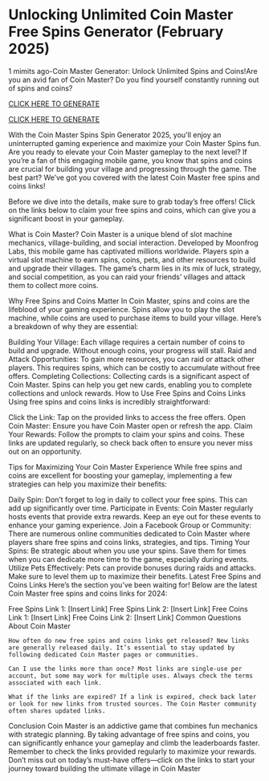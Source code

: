 # Unlocking Unlimited Coin Master Free Spins Generator (February 2025)

1 mimits ago-Coin Master Generator: Unlock Unlimited Spins and Coins!Are you an avid fan of Coin Master? Do you find yourself constantly running out of spins and coins?

[CLICK HERE TO GENERATE](https://appbitly.com/coin-master-new)

[CLICK HERE TO GENERATE](https://appbitly.com/coin-master-new)


With the Coin Master Spins Spin Generator 2025, you'll enjoy an uninterrupted gaming experience and maximize your Coin Master Spins fun. Are you ready to elevate your Coin Master gameplay to the next level? If you’re a fan of this engaging mobile game, you know that spins and coins are crucial for building your village and progressing through the game. The best part? We’ve got you covered with the latest Coin Master free spins and coins links!

Before we dive into the details, make sure to grab today’s free offers! Click on the links below to claim your free spins and coins, which can give you a significant boost in your gameplay.

What is Coin Master? Coin Master is a unique blend of slot machine mechanics, village-building, and social interaction. Developed by Moonfrog Labs, this mobile game has captivated millions worldwide. Players spin a virtual slot machine to earn spins, coins, pets, and other resources to build and upgrade their villages. The game’s charm lies in its mix of luck, strategy, and social competition, as you can raid your friends’ villages and attack them to collect more coins.

Why Free Spins and Coins Matter In Coin Master, spins and coins are the lifeblood of your gaming experience. Spins allow you to play the slot machine, while coins are used to purchase items to build your village. Here’s a breakdown of why they are essential:

Building Your Village: Each village requires a certain number of coins to build and upgrade. Without enough coins, your progress will stall. Raid and Attack Opportunities: To gain more resources, you can raid or attack other players. This requires spins, which can be costly to accumulate without free offers. Completing Collections: Collecting cards is a significant aspect of Coin Master. Spins can help you get new cards, enabling you to complete collections and unlock rewards. How to Use Free Spins and Coins Links Using free spins and coins links is incredibly straightforward:

Click the Link: Tap on the provided links to access the free offers. Open Coin Master: Ensure you have Coin Master open or refresh the app. Claim Your Rewards: Follow the prompts to claim your spins and coins. These links are updated regularly, so check back often to ensure you never miss out on an opportunity.

Tips for Maximizing Your Coin Master Experience While free spins and coins are excellent for boosting your gameplay, implementing a few strategies can help you maximize their benefits:

Daily Spin: Don’t forget to log in daily to collect your free spins. This can add up significantly over time. Participate in Events: Coin Master regularly hosts events that provide extra rewards. Keep an eye out for these events to enhance your gaming experience. Join a Facebook Group or Community: There are numerous online communities dedicated to Coin Master where players share free spins and coins links, strategies, and tips. Timing Your Spins: Be strategic about when you use your spins. Save them for times when you can dedicate more time to the game, especially during events. Utilize Pets Effectively: Pets can provide bonuses during raids and attacks. Make sure to level them up to maximize their benefits. Latest Free Spins and Coins Links Here’s the section you’ve been waiting for! Below are the latest Coin Master free spins and coins links for 2024:

Free Spins Link 1: [Insert Link] Free Spins Link 2: [Insert Link] Free Coins Link 1: [Insert Link] Free Coins Link 2: [Insert Link] Common Questions About Coin Master

    How often do new free spins and coins links get released? New links are generally released daily. It’s essential to stay updated by following dedicated Coin Master pages or communities.

    Can I use the links more than once? Most links are single-use per account, but some may work for multiple uses. Always check the terms associated with each link.

    What if the links are expired? If a link is expired, check back later or look for new links from trusted sources. The Coin Master community often shares updated links.

Conclusion Coin Master is an addictive game that combines fun mechanics with strategic planning. By taking advantage of free spins and coins, you can significantly enhance your gameplay and climb the leaderboards faster. Remember to check the links provided regularly to maximize your rewards. Don’t miss out on today’s must-have offers—click on the links to start your journey toward building the ultimate village in Coin Master